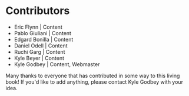 # Contributors

- Eric Flynn | Content
- Pablo Giuliani | Content
- Edgard Bonilla | Content
- Daniel Odell | Content
- Ruchi Garg | Content
- Kyle Beyer | Content
- Kyle Godbey | Content, Webmaster

Many thanks to everyone that has contributed in some way to this living book! If you'd like to add anything, please contact Kyle Godbey with your idea.
